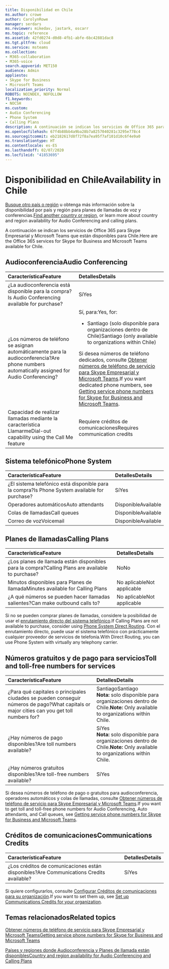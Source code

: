 ```yaml
---
title: Disponibilidad en Chile
ms.author: crowe
author: CarolynRowe
manager: serdars
ms.reviewer: mikedav, jastark, oscarr
ms.topic: reference
ms.assetid: 42fd0274-d0d8-4fb1-abfe-6bc42881dac8
ms.tgt.pltfrm: cloud
ms.service: msteams
ms.collection:
- M365-collaboration
- M365-voice
search.appverid: MET150
audience: Admin
appliesto:
- Skype for Business
- Microsoft Teams
localization_priority: Normal
ROBOTS: NOINDEX, NOFOLLOW
f1.keywords:
- NOCSH
ms.custom:
- Audio Conferencing
- Phone System
- Calling Plans
description: A continuación se indican los servicios de Office 365 para Skype Empresarial y Microsoft Teams que están disponibles para Chile.
ms.openlocfilehash: 67f4b88bb4a9ba28b7a8257040281c3295e778c4
ms.sourcegitcommit: eb2182617d8f72f8a7ea95f7af101d10c6f4e9a0
ms.translationtype: HT
ms.contentlocale: es-ES
ms.lasthandoff: 02/07/2020
ms.locfileid: "41853695"
---
```

# <a name="availability-in-chile"></a><span data-ttu-id="625e5-103">Disponibilidad en Chile</span><span class="sxs-lookup"><span data-stu-id="625e5-103">Availability in Chile</span></span>

<span data-ttu-id="625e5-104">[Busque otro país o región](country-and-region-availability-for-audio-conferencing-and-calling-plans.md) u obtenga más información sobre la disponibilidad por país y región para planes de llamadas de voz y conferencias.</span><span class="sxs-lookup"><span data-stu-id="625e5-104">[Find another country or region](country-and-region-availability-for-audio-conferencing-and-calling-plans.md), or learn more about country and region availability for Audio Conferencing and calling plans.</span></span>

<span data-ttu-id="625e5-105">A continuación se indican los servicios de Office 365 para Skype Empresarial y Microsoft Teams que están disponibles para Chile.</span><span class="sxs-lookup"><span data-stu-id="625e5-105">Here are the Office 365 services for Skype for Business and Microsoft Teams available for Chile.</span></span>
  
## <a name="audio-conferencing"></a><span data-ttu-id="625e5-106">Audioconferencia</span><span class="sxs-lookup"><span data-stu-id="625e5-106">Audio Conferencing</span></span>

|<span data-ttu-id="625e5-107">**Característica**</span><span class="sxs-lookup"><span data-stu-id="625e5-107">**Feature**</span></span>|<span data-ttu-id="625e5-108">**Detalles**</span><span class="sxs-lookup"><span data-stu-id="625e5-108">**Details**</span></span>|
|:-----|:-----|
|<span data-ttu-id="625e5-109">¿La audioconferencia está disponible para la compra?</span><span class="sxs-lookup"><span data-stu-id="625e5-109">Is Audio Conferencing available for purchase?</span></span>  <br/> |<span data-ttu-id="625e5-110">Sí</span><span class="sxs-lookup"><span data-stu-id="625e5-110">Yes</span></span>  <br/> |
|<span data-ttu-id="625e5-111">¿Los números de teléfono se asignan automáticamente para la audioconferencia?</span><span class="sxs-lookup"><span data-stu-id="625e5-111">Are phone numbers automatically assigned for Audio Conferencing?</span></span>  <br/> |<span data-ttu-id="625e5-112">Sí, para:</span><span class="sxs-lookup"><span data-stu-id="625e5-112">Yes, for:</span></span><br/><ul><li> <span data-ttu-id="625e5-113">Santiago (solo disponible para organizaciones dentro de Chile)</span><span class="sxs-lookup"><span data-stu-id="625e5-113">Santiago (only available to organizations within Chile)</span></span></ul><span data-ttu-id="625e5-114">Si desea números de teléfono dedicados, consulte [Obtener números de teléfono de servicio para Skype Empresarial y Microsoft Teams](/microsoftteams/getting-service-phone-numbers).</span><span class="sxs-lookup"><span data-stu-id="625e5-114">If you want dedicated phone numbers, see [Getting service phone numbers for Skype for Business and Microsoft Teams](/microsoftteams/getting-service-phone-numbers).</span></span>  <br/> |
|<span data-ttu-id="625e5-115">Capacidad de realizar llamadas mediante la característica Llamarme</span><span class="sxs-lookup"><span data-stu-id="625e5-115">Dial-out capability using the Call Me feature</span></span>  <br/> |<span data-ttu-id="625e5-116">Requiere créditos de comunicaciones</span><span class="sxs-lookup"><span data-stu-id="625e5-116">Requires communication credits</span></span>  <br/> |
   
## <a name="phone-system"></a><span data-ttu-id="625e5-117">Sistema telefónico</span><span class="sxs-lookup"><span data-stu-id="625e5-117">Phone System</span></span>

|<span data-ttu-id="625e5-118">**Característica**</span><span class="sxs-lookup"><span data-stu-id="625e5-118">**Feature**</span></span>|<span data-ttu-id="625e5-119">**Detalles**</span><span class="sxs-lookup"><span data-stu-id="625e5-119">**Details**</span></span>|
|:-----|:-----|
|<span data-ttu-id="625e5-120">¿El sistema telefónico está disponible para la compra?</span><span class="sxs-lookup"><span data-stu-id="625e5-120">Is Phone System available for purchase?</span></span>  <br/> |<span data-ttu-id="625e5-121">Sí</span><span class="sxs-lookup"><span data-stu-id="625e5-121">Yes</span></span>  <br/> |
| <span data-ttu-id="625e5-122">Operadores automáticos</span><span class="sxs-lookup"><span data-stu-id="625e5-122">Auto attendants</span></span> <br/> |<span data-ttu-id="625e5-123">Disponible</span><span class="sxs-lookup"><span data-stu-id="625e5-123">Available</span></span>  <br/> |
|<span data-ttu-id="625e5-124">Colas de llamadas</span><span class="sxs-lookup"><span data-stu-id="625e5-124">Call queues</span></span>  <br/> |<span data-ttu-id="625e5-125">Disponible</span><span class="sxs-lookup"><span data-stu-id="625e5-125">Available</span></span>  <br/> |
|<span data-ttu-id="625e5-126">Correo de voz</span><span class="sxs-lookup"><span data-stu-id="625e5-126">Voicemail</span></span>  <br/> |<span data-ttu-id="625e5-127">Disponible</span><span class="sxs-lookup"><span data-stu-id="625e5-127">Available</span></span>  <br/> |
   
## <a name="calling-plans"></a><span data-ttu-id="625e5-128">Planes de llamadas</span><span class="sxs-lookup"><span data-stu-id="625e5-128">Calling Plans</span></span>

|<span data-ttu-id="625e5-129">**Característica**</span><span class="sxs-lookup"><span data-stu-id="625e5-129">**Feature**</span></span>|<span data-ttu-id="625e5-130">**Detalles**</span><span class="sxs-lookup"><span data-stu-id="625e5-130">**Details**</span></span>|
|:-----|:-----|
|<span data-ttu-id="625e5-131">¿Los planes de llamada están disponibles para la compra?</span><span class="sxs-lookup"><span data-stu-id="625e5-131">Calling Plans are available to purchase?</span></span>  <br/> |<span data-ttu-id="625e5-132">No</span><span class="sxs-lookup"><span data-stu-id="625e5-132">No</span></span>  <br/> |
|<span data-ttu-id="625e5-133">Minutos disponibles para Planes de llamada</span><span class="sxs-lookup"><span data-stu-id="625e5-133">Minutes available for Calling Plans</span></span>  <br/> |<span data-ttu-id="625e5-134">No aplicable</span><span class="sxs-lookup"><span data-stu-id="625e5-134">Not applicable</span></span>  <br/> |
|<span data-ttu-id="625e5-135">¿A qué números se pueden hacer llamadas salientes?</span><span class="sxs-lookup"><span data-stu-id="625e5-135">Can make outbound calls to?</span></span>  <br/> |<span data-ttu-id="625e5-136">No aplicable</span><span class="sxs-lookup"><span data-stu-id="625e5-136">Not applicable</span></span>  <br/> |

<span data-ttu-id="625e5-137">Si no se pueden comprar planes de llamadas, considere la posibilidad de usar el [enrutamiento directo del sistema telefónico](../direct-routing-landing-page.md).</span><span class="sxs-lookup"><span data-stu-id="625e5-137">If Calling Plans are not available to purchase, consider using [Phone System Direct Routing](../direct-routing-landing-page.md).</span></span> <span data-ttu-id="625e5-138">Con el enrutamiento directo, puede usar el sistema telefónico con prácticamente cualquier proveedor de servicios de telefonía.</span><span class="sxs-lookup"><span data-stu-id="625e5-138">With Direct Routing, you can use Phone System with virtually any telephony carrier.</span></span>
   
## <a name="toll-and-toll-free-numbers-for-services"></a><span data-ttu-id="625e5-139">Números gratuitos y de pago para servicios</span><span class="sxs-lookup"><span data-stu-id="625e5-139">Toll and toll-free numbers for services</span></span>

|<span data-ttu-id="625e5-140">**Característica**</span><span class="sxs-lookup"><span data-stu-id="625e5-140">**Feature**</span></span>|<span data-ttu-id="625e5-141">**Detalles**</span><span class="sxs-lookup"><span data-stu-id="625e5-141">**Details**</span></span>|
|:-----|:-----|
|<span data-ttu-id="625e5-142">¿Para qué capitales o principales ciudades se pueden conseguir números de pago?</span><span class="sxs-lookup"><span data-stu-id="625e5-142">What capitals or major cities can you get toll numbers for?</span></span>  <br/> |<span data-ttu-id="625e5-143">Santiago</span><span class="sxs-lookup"><span data-stu-id="625e5-143">Santiago</span></span>  <br/> <span data-ttu-id="625e5-144">**Nota:** solo disponible para organizaciones dentro de Chile.</span><span class="sxs-lookup"><span data-stu-id="625e5-144">**Note:** Only available to organizations within Chile.</span></span>           |
|<span data-ttu-id="625e5-145">¿Hay números de pago disponibles?</span><span class="sxs-lookup"><span data-stu-id="625e5-145">Are toll numbers available?</span></span>  <br/> |<span data-ttu-id="625e5-146">Sí</span><span class="sxs-lookup"><span data-stu-id="625e5-146">Yes</span></span>  <br/> <span data-ttu-id="625e5-147">**Nota:** solo disponible para organizaciones dentro de Chile.</span><span class="sxs-lookup"><span data-stu-id="625e5-147">**Note:** Only available to organizations within Chile.</span></span>           |
|<span data-ttu-id="625e5-148">¿Hay números gratuitos disponibles?</span><span class="sxs-lookup"><span data-stu-id="625e5-148">Are toll-free numbers available?</span></span>  <br/> |<span data-ttu-id="625e5-149">Sí</span><span class="sxs-lookup"><span data-stu-id="625e5-149">Yes</span></span>  <br/> |
   
 <span data-ttu-id="625e5-150">Si desea números de teléfono de pago o gratuitos para audioconferencia, operadores automáticos y colas de llamadas, consulte [Obtener números de teléfono de servicio para Skype Empresarial y Microsoft Teams](/microsoftteams/getting-service-phone-numbers).</span><span class="sxs-lookup"><span data-stu-id="625e5-150">If you want to get toll and toll-free phone numbers for Audio Conferencing, Auto attendants, and Call queues, see [Getting service phone numbers for Skype for Business and Microsoft Teams](/microsoftteams/getting-service-phone-numbers).</span></span>
  
## <a name="communications-credits"></a><span data-ttu-id="625e5-151">Créditos de comunicaciones</span><span class="sxs-lookup"><span data-stu-id="625e5-151">Communications Credits</span></span>

|<span data-ttu-id="625e5-152">**Característica**</span><span class="sxs-lookup"><span data-stu-id="625e5-152">**Feature**</span></span>|<span data-ttu-id="625e5-153">**Detalles**</span><span class="sxs-lookup"><span data-stu-id="625e5-153">**Details**</span></span>|
|:-----|:-----|
|<span data-ttu-id="625e5-154">¿Los créditos de comunicaciones están disponibles?</span><span class="sxs-lookup"><span data-stu-id="625e5-154">Are Communications Credits available?</span></span>  <br/> |<span data-ttu-id="625e5-155">Sí</span><span class="sxs-lookup"><span data-stu-id="625e5-155">Yes</span></span>  <br/> |
   
<span data-ttu-id="625e5-156">Si quiere configurarlos, consulte [Configurar Créditos de comunicaciones para su organización](../set-up-communications-credits-for-your-organization.md).</span><span class="sxs-lookup"><span data-stu-id="625e5-156">If you want to set them up, see [Set up Communications Credits for your organization](../set-up-communications-credits-for-your-organization.md).</span></span>
  
## <a name="related-topics"></a><span data-ttu-id="625e5-157">Temas relacionados</span><span class="sxs-lookup"><span data-stu-id="625e5-157">Related topics</span></span>

[<span data-ttu-id="625e5-158">Obtener números de teléfono de servicio para Skype Empresarial y Microsoft Teams</span><span class="sxs-lookup"><span data-stu-id="625e5-158">Getting service phone numbers for Skype for Business and Microsoft Teams</span></span>](/microsoftteams/getting-service-phone-numbers)

[<span data-ttu-id="625e5-159">Países y regiones donde Audioconferencia y Planes de llamada están disponibles</span><span class="sxs-lookup"><span data-stu-id="625e5-159">Country and region availability for Audio Conferencing and Calling Plans</span></span>](country-and-region-availability-for-audio-conferencing-and-calling-plans.md)
